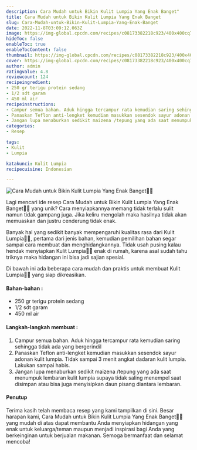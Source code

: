 ```yaml
---
description: Cara Mudah untuk Bikin Kulit Lumpia Yang Enak Banget"
title: Cara Mudah untuk Bikin Kulit Lumpia Yang Enak Banget
slug: Cara-Mudah-untuk-Bikin-Kulit-Lumpia-Yang-Enak-Banget
date: 2022-11-8T03:09:12.063Z
image: https://img-global.cpcdn.com/recipes/c08173382218c923/400x400cq70/photo.jpg
hideToc: false
enableToc: true
enableTocContent: false
thumbnail: https://img-global.cpcdn.com/recipes/c08173382218c923/400x400cq70/photo.jpg
cover: https://img-global.cpcdn.com/recipes/c08173382218c923/400x400cq70/photo.jpg
author: admin
ratingvalue: 4.8
reviewcount: 124
recipeingredient:
- 250 gr terigu protein sedang
- 1/2 sdt garam
- 450 ml air
recipeinstructions:
- Campur semua bahan. Aduk hingga tercampur rata kemudian saring sehingga tidak ada yang bergerindil
- Panaskan Teflon anti-lengket kemudian masukkan sesendok sayur adonan kulit lumpia. Tidak sampai 3 menit angkat dadaran kulit lumpia. Lakukan sampai habis.
- Jangan lupa menaburkan sedikit maizena /tepung yang ada saat menumpuk lembaran kulit lumpia supaya tidak saling menempel saat disimpan atau bisa juga menyisipkan daun pisang diantara lembaran.
categories:
- Resep

tags:
- Kulit
- Lumpia

katakunci: Kulit Lumpia
recipecuisine: Indonesian

---
```


![Cara Mudah untuk Bikin Kulit Lumpia Yang Enak Banget👩‍🍳](https://img-global.cpcdn.com/recipes/c08173382218c923/400x400cq70/photo.jpg)

Lagi mencari ide resep Cara Mudah untuk Bikin Kulit Lumpia Yang Enak Banget👩‍🍳 yang unik? Cara menyiapkannya memang tidak terlalu sulit namun tidak gampang juga. Jika keliru mengolah maka hasilnya tidak akan memuaskan dan justru cenderung tidak enak.

Banyak hal yang sedikit banyak mempengaruhi kualitas rasa dari Kulit Lumpia👩‍🍳, pertama dari jenis bahan, kemudian pemilihan bahan segar sampai cara membuat dan menghidangkannya. Tidak usah pusing kalau hendak menyiapkan Kulit Lumpia👩‍🍳 enak di rumah, karena asal sudah tahu triknya maka hidangan ini bisa jadi sajian spesial.

Di bawah ini ada beberapa cara mudah dan praktis untuk membuat Kulit Lumpia👩‍🍳 yang siap dikreasikan.

<!--inarticleads1-->

#### Bahan-bahan :

- 250 gr terigu protein sedang
- 1/2 sdt garam
- 450 ml air

<!--inarticleads2-->

#### Langkah-langkah membuat :

1. Campur semua bahan. Aduk hingga tercampur rata kemudian saring sehingga tidak ada yang bergerindil
1. Panaskan Teflon anti-lengket kemudian masukkan sesendok sayur adonan kulit lumpia. Tidak sampai 3 menit angkat dadaran kulit lumpia. Lakukan sampai habis.
1. Jangan lupa menaburkan sedikit maizena /tepung yang ada saat menumpuk lembaran kulit lumpia supaya tidak saling menempel saat disimpan atau bisa juga menyisipkan daun pisang diantara lembaran.

#### Penutup

Terima kasih telah membaca resep yang kami tampilkan di sini. Besar harapan kami, Cara Mudah untuk Bikin Kulit Lumpia Yang Enak Banget👩‍🍳 yang mudah di atas dapat membantu Anda menyiapkan hidangan yang enak untuk keluarga/teman maupun menjadi inspirasi bagi Anda yang berkeinginan untuk berjualan makanan. Semoga bermanfaat dan selamat mencoba!